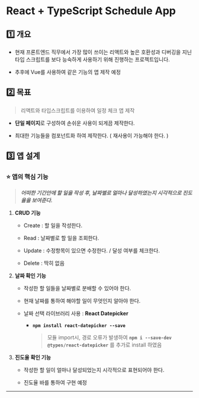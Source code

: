 # React + TypeScript Schedule App

## 1️⃣ 개요

- 현재 프론트엔드 직무에서 가장 많이 쓰이는 리액트와 높은 호환성과 디버깅을 지닌 타입 스크립트를 보다 능숙하게 사용하기 위해 진행하는 프로젝트입니다.

- 추후에 Vue를 사용하여 같은 기능의 앱 제작 예정

## 2️⃣ 목표

> 리액트와 타입스크립트를 이용하여 일정 체크 앱 제작

- **단일 페이지**로 구성하여 손쉬운 사용이 되게끔 제작한다.

- 최대한 기능들을 컴포넌트화 하여 제작한다. ( 재사용이 가능해야 한다. )

## 3️⃣ 앱 설계

### ⭐️ 앱의 핵심 기능

> **_어떠한 기간안에 할 일을 작성 후, 날짜별로 얼마나 달성하였는지 시각적으로 진도율을 보여준다._**

1. **CRUD 기능**

   - Create : 할 일을 작성한다.

   - Read : 날짜별로 할 일을 조회한다.

   - Update : 수정항목이 있으면 수정한다. / 달성 여부를 체크한다.

   - Delete : 딱히 없음

2. **날짜 확인 기능**

   - 작성한 할 일들을 날짜별로 분배할 수 있어야 한다.

   - 현재 날짜를 통하여 해야할 일이 무엇인지 알아야 한다.

   - 날짜 선택 라이브러리 사용 : **React Datepicker**

     - **`npm install react-datepicker --save`**

       > 모듈 import시, 경로 오류가 발생하여 **`npm i --save-dev @types/react-datepicker`** 를 추가로 install 하였음

3. **진도율 확인 기능**

   - 작성한 할 일이 얼마나 달성되었는지 시각적으로 표현되어야 한다.

   - 진도율 바를 통하여 구현 예정

---
